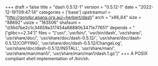 +++
draft = false
title = "dash 0.5.12-1"
version = "0.5.12-1"
date = "2022-12-19T09:47:14"
categories = ['base']
upstreamurl = "http://gondor.apana.org.au/~herbert/dash"
arch = "x86_64"
size = "88692"
usize = "183506"
sha1sum = "d36d7be2c1c34659a317454a68880b3471e77651"
depends = "['glibc>=2.34']"
files = "['usr/', 'usr/bin/', 'usr/bin/dash', 'usr/share/', 'usr/share/doc/', 'usr/share/doc/dash-0.5.12/', 'usr/share/doc/dash-0.5.12/COPYING', 'usr/share/doc/dash-0.5.12/ChangeLog', 'usr/share/doc/dash-0.5.12/INSTALL', 'usr/share/man/', 'usr/share/man/man1/', 'usr/share/man/man1/dash.1.gz']"
+++
A POSIX compliant shell implementation of /bin/sh.